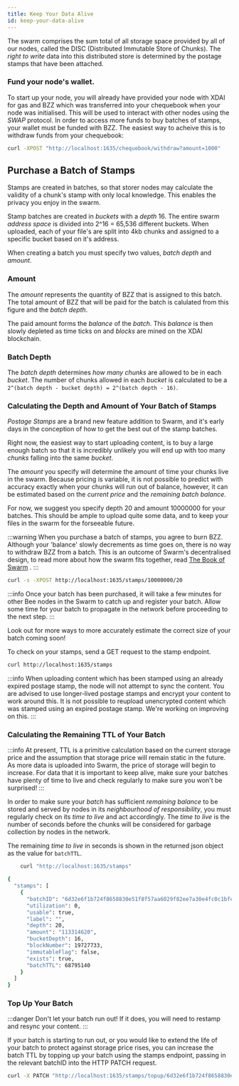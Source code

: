 ```yaml
---
title: Keep Your Data Alive
id: keep-your-data-alive
---
```


The swarm comprises the sum total of all storage space provided by all of our nodes, called the DISC (Distributed Immutable Store of Chunks). The _right to write_ data into this distributed store is determined by the postage stamps that have been attached.

### Fund your node's wallet.

To start up your node, you will already have provided your node with
XDAI for gas and BZZ which was transferred into your chequebook when
your node was initialised. This will be used to interact with other
nodes using the _SWAP_ protocol. In order to access more funds to buy
batches of stamps, your wallet must be funded with BZZ. The easiest
way to acheive this is to withdraw funds from your chequebook:

```bash
curl -XPOST "http://localhost:1635/chequebook/withdraw?amount=1000"
```

## Purchase a Batch of Stamps

Stamps are created in batches, so that storer nodes may calculate the
validity of a chunk's stamp with only local knowledge. This enables
the privacy you enjoy in the swarm.

Stamp batches are created in _buckets_ with a _depth_ 16. The entire
swarm _address space_ is divided into 2^16 = 65,536 different
buckets. When uploaded, each of your file's are split into 4kb chunks
and assigned to a specific bucket based on it's address.

When creating a batch you must specify two values, _batch depth_ and _amount_.

### Amount

The _amount_ represents the quantity of BZZ that is assigned to this batch. The total amount of BZZ that will be paid for the batch is calulated from this figure and the _batch depth_.

The paid amount forms the _balance_ of the _batch_. This _balance_ is then slowly depleted as time ticks on and _blocks_ are mined on the XDAI blockchain.

### Batch Depth

The _batch depth_ determines _how many chunks_ are allowed to be in each _bucket_. The number of chunks allowed in each _bucket_ is calculated to be a `2^(batch depth - bucket depth) = 2^(batch depth - 16)`.

### Calculating the Depth and Amount of Your Batch of Stamps

_Postage Stamps_ are a brand new feature addition to Swarm, and it's early days in the conception of how to get the best out of the stamp batches.

Right now, the easiest way to start uploading content, is to buy a large enough batch so that it is incredibly unlikely you will end up with too many _chunks_ falling into the same _bucket_.

The _amount_ you specify will determine the amount of time your chunks live in the swarm. Because pricing is variable, it is not possible to predict with accuracy exactly when your chunks will run out of balance, however, it can be estimated based on the _current price_ and the _remaining batch balance_.

For now, we suggest you specify depth 20 and amount 10000000 for your
batches. This should be ample to upload quite some data, and to keep
your files in the swarm for the forseeable future.

:::warning
When you purchase a batch of stamps, you agree to burn BZZ. Although your 'balance' slowly decrements as time goes on, there is no way to withdraw BZZ from a batch. This is an outcome of Swarm's decentralised design, to read more about how the swarm fits together, read <a href="/the-book-of-swarm.pdf" target="_blank" rel="noopener noreferrer">The Book of Swarm</a> .
:::

```bash
curl -s -XPOST http://localhost:1635/stamps/10000000/20
```

:::info
Once your batch has been purchased, it will take a few minutes for other Bee nodes in the Swarm to catch up and register your batch. Allow some time for your batch to propagate in the network before proceeding to the next step.
:::

Look out for more ways to more accurately estimate the correct size of your batch coming soon!

To check on your stamps, send a GET request to the stamp endpoint.

```sh
curl http://localhost:1635/stamps
```

:::info
When uploading content which has been stamped using an already expired postage stamp, the node will not attempt to sync the content. You are advised to use longer-lived postage stamps and encrypt your content to work around this. It is not possible to reupload unencrypted content which was stamped using an expired postage stamp. We're working on improving on this.
:::

### Calculating the Remaining TTL of Your Batch

:::info
At present, TTL is a primitive calculation based on the current storage price and the assumption that storage price will remain static in the future. As more data is uploaded into Swarm, the price of storage will begin to increase. For data that it is important to keep alive, make sure your batches have plenty of time to live and check regularly to make sure you won't be surprised!
:::

In order to make sure your _batch_ has sufficient _remaining balance_ to be stored and served by nodes in its _neighbourhood of responsibility_, you must regularly check on its _time to live_ and act accordingly. The _time to live_ is the number of seconds before the chunks will be considered for garbage collection by nodes in the network.

The remaining _time to live_ in seconds is shown in the returned json object as the value for `batchTTL`.

```bash
	curl "http://localhost:1635/stamps"
```

```bash
{
  "stamps": [
    {
      "batchID": "6d32e6f1b724f8658830e51f8f57aa6029f82ee7a30e4fc0c1bfe23ab5632b27",
      "utilization": 0,
      "usable": true,
      "label": "",
      "depth": 20,
      "amount": "113314620",
      "bucketDepth": 16,
      "blockNumber": 19727733,
      "immutableFlag": false,
      "exists": true,
      "batchTTL": 68795140
    }
  ]
}
```

### Top Up Your Batch

:::danger
Don't let your batch run out! If it does, you will need to restamp and resync your content.
:::

If your batch is starting to run out, or you would like to extend the life of your batch to protect against storage price rises, you can increase the batch TTL by topping up your batch using the stamps endpoint, passing in the relevant batchID into the HTTP PATCH request.

```bash
curl -X PATCH "http://localhost:1635/stamps/topup/6d32e6f1b724f8658830e51f8f57aa6029f82ee7a30e4fc0c1bfe23ab5632b27/10000000"
```
